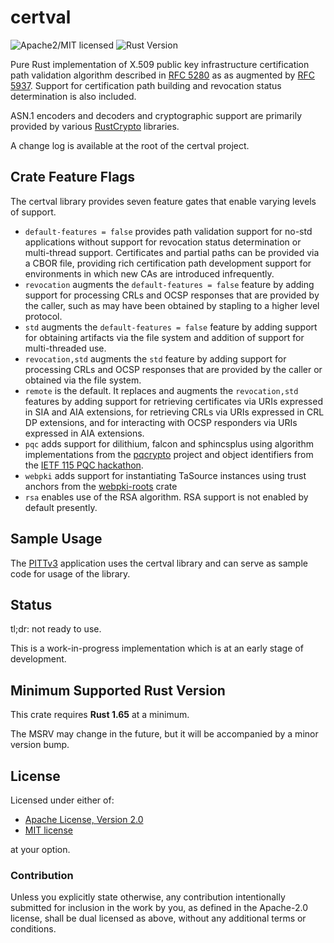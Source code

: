 # certval

![Apache2/MIT licensed][license-image]
![Rust Version][rustc-image]

Pure Rust implementation of X.509 public key infrastructure certification path validation algorithm described in [RFC 5280] as 
as augmented by [RFC 5937]. Support for certification path building and revocation status determination is also included. 

ASN.1 encoders and decoders and cryptographic support are primarily provided by various [RustCrypto] libraries.

A change log is available at the root of the certval project.

## Crate Feature Flags

The certval library provides seven feature gates that enable varying levels of support.

- `default-features = false` provides path validation support for no-std applications without support for revocation status determination or multi-thread support. Certificates and partial paths can be provided via a CBOR file, providing rich certification path development support for environments in which new CAs are introduced infrequently.
- `revocation` augments the `default-features = false` feature by adding support for processing CRLs and OCSP responses that are provided by the caller, such as may have been obtained by stapling to a higher level protocol.
- `std` augments the `default-features = false` feature by adding support for obtaining artifacts via the file system and addition of support for multi-threaded use.
- `revocation,std` augments the `std` feature by adding support for processing CRLs and OCSP responses that are provided by the caller or obtained via the file system.
- `remote` is the default. It replaces and augments the `revocation,std` features by adding support for retrieving certificates via URIs expressed in SIA and AIA extensions, for retrieving CRLs via URIs expressed in CRL DP extensions, and for interacting with OCSP responders via URIs expressed in AIA extensions.
- `pqc` adds support for dilithium, falcon and sphincsplus using algorithm implementations from the [pqcrypto](https://github.com/rustpq/pqcrypto) project and object identifiers from the [IETF 115 PQC hackathon](https://github.com/IETF-Hackathon/pqc-certificates).
- `webpki` adds support for instantiating TaSource instances using trust anchors from the [webpki-roots](https://crates.io/crates/webpki-roots) crate
- `rsa` enables use of the RSA algorithm. RSA support is not enabled by default presently.

## Sample Usage

The [PITTv3](../pittv3/index.html) application uses the certval library and can serve as sample code for usage of the library.

## Status

tl;dr: not ready to use.

This is a work-in-progress implementation which is at an early stage of
development.

## Minimum Supported Rust Version

This crate requires **Rust 1.65** at a minimum.

The MSRV may change in the future, but it will be accompanied by a minor
version bump.

## License

Licensed under either of:

- [Apache License, Version 2.0](http://www.apache.org/licenses/LICENSE-2.0)
- [MIT license](http://opensource.org/licenses/MIT)

at your option.

### Contribution

Unless you explicitly state otherwise, any contribution intentionally submitted
for inclusion in the work by you, as defined in the Apache-2.0 license, shall be
dual licensed as above, without any additional terms or conditions.

[//]: # (badges)

[license-image]: https://img.shields.io/badge/license-Apache2.0/MIT-blue.svg
[rustc-image]: https://img.shields.io/badge/rustc-1.56+-blue.svg

[//]: # (links)

[RustCrypto]: https://github.com/rustcrypto
[RFC 5280]: https://datatracker.ietf.org/doc/html/rfc5280
[RFC 5937]: https://datatracker.ietf.org/doc/html/rfc5937
